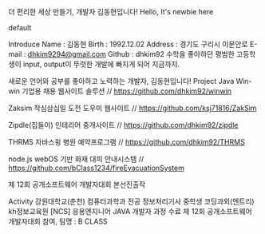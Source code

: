 더 편리한 세상 만들기, 개발자 김동현입니다!
Hello, It's newbie here

default

Introduce
Name : 김동현
Birth : 1992.12.02
Address : 경기도 구리시 이문안로
E-mail : dhkim9294@gmail.com
Github : dhkim92
수학을 좋아하던 평범한 고등학생이 input, output이 뚜렷한 개발에 빠지게 되어 지금까지.
 
새로운 언어와 공부를 좋아하고 노력하는 개발자, 김동현입니다!
Project
Java
Win-win 기업용 채용 웹사이트 솔루션 // https://github.com/dhkim92/winwin

Zaksim 작심삼십일 도전 도우미 웹사이트 // https://github.com/ksj71816/ZakSim

Zipdle(집들이) 인테리어 중개사이트 // https://github.com/dhkim92/zipdle

THRMS 자바스윙 병원 예약프로그램 // https://github.com/dhkim92/THRMS

node.js
webOS 기반 화재 대피 안내시스템 // https://github.com/bClass1234/fireEvacuationSystem

제 12회 공개소프트웨어 개발자대회 본선진출작

Activity
강원대학교(춘천) 컴퓨터과학과 전공
정보처리기사
중학생 코딩과외(엔트리)
kh정보교육원 [NCS] 응용엔지니어 JAVA 개발자 과정 수료
제 12회 공개소프트웨어 개발자대회 참여, 팀명 : B CLASS
